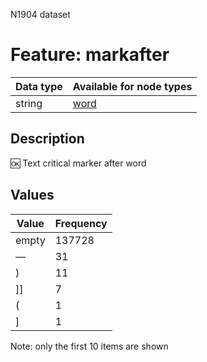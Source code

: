 <p>N1904 dataset</p>

<h1>Feature: markafter</h1>

<table>
<thead>
<tr>
  <th>Data type</th>
  <th>Available for node types</th>
</tr>
</thead>
<tbody>
<tr>
  <td>string</td>
  <td><A HREF="featurebynodetype.md#word">word</A></td>
</tr>
</tbody>
</table>

<h2>Description</h2>

<p>🆗 Text critical marker after word</p>

<h2>Values</h2>

<table>
<thead>
<tr>
  <th>Value</th>
  <th>Frequency</th>
</tr>
</thead>
<tbody>
<tr>
  <td>empty</td>
  <td>137728</td>
</tr>
<tr>
  <td>—</td>
  <td>31</td>
</tr>
<tr>
  <td>)</td>
  <td>11</td>
</tr>
<tr>
  <td>]]</td>
  <td>7</td>
</tr>
<tr>
  <td>(</td>
  <td>1</td>
</tr>
<tr>
  <td>]</td>
  <td>1</td>
</tr>
</tbody>
</table>

<p>Note: only the first 10 items are shown</p>
